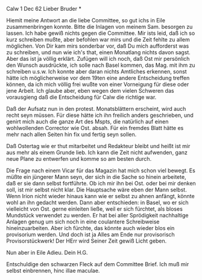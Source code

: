  Calw 1 Dec 62
Lieber Bruder <Josenhans>*

Hiemit meine Antwort an die liebe Committee, so gut ichs in Eile zusammenbringen konnte. Bitte die Inlagen von meinem Sam. besorgen zu lassen. 
Ich habe gewiß nichts gegen die Committee. Mir ists leid, daß ich so kurz schreiben mußte, aber befohlen war mirs und die Zeit fehlte zu allem möglichen. Von Dir kam mirs sonderbar vor, daß Du mich aufforderst was zu schreiben, und nun wie ich's that, einen Monatlang nichts davon sagst. Aber das ist ja völlig erklärt. Zufügen will ich noch, daß Ost mir persönlich den Wunsch ausdrückte, ich solle nach Basel kommen, das Mag. mit ihm zu schreiben u.s.w. Ich konnte aber daran nichts Amtliches erkennen, sonst hätte ich möglicherweise vor dem 19ten eine andere Entscheidung treffen können, da ich mich völlig frei wußte von einer Vorneigung für diese oder jene Arbeit. Ich glaube aber, eben wegen dem vielen Schweren das vorausgieng daß die Entscheidung für Calw die richtige war.

Daß der Aufsatz nun in den protest. Monatsblättern erscheint, wird auch recht seyn müssen. Für diese hätte ich ihn freilich anders geschrieben, und genirt mich auch die ganze Art des Mspts, die natürlich auf einen wohlwollenden Corrector wie Ost. absah. Für ein fremdes Blatt hätte es mehr nach allen Seiten hin fix und fertig seyn sollen.

Daß Ostertag wie er thut mitarbeitet und Redakteur bleibt und heißt ist mir aus mehr als einem Grunde lieb. Ich kann die Zeit nicht aufwenden, ganz neue Plane zu entwerfen und komme so am besten durch.

Die Frage nach einem Vicar für das Magazin hat mich schon viel bewegt. Es müßte ein jüngerer Mann seyn, der sich in die Sache so hinein arbeitete, daß er sie dann selbst fortführte. Ob ich mir ihn bei Ost. oder bei mir denken soll, ist mir selbst nicht klar. Die Hauptsache wäre eben der Mann selbst. Wenn Irion nicht wieder hinaus kann wie er selbst zu ahnen anfängt, könnte wohl an ihn gedacht werden. Dann aber entschieden: in Basel, wo er sich vielleicht von Ost. gerne einleiten ließe, weil er sich fürchtet, als bloses Mundstück verwendet zu werden. Er hat bei aller Sprödigkeit nachhaltige Anlagen genug um sich noch in eine coulantere Schreibweise hineinzuarbeiten. Aber ich fürchte, das könnte auch wieder blos ein provisorium werden. Und doch ist ja Alles am Ende nur provisorisch Provisorstückwerk! Der HErr wird Seiner Zeit gewiß Licht geben.

Nun aber in Eile Adieu.
 Dein H.G.

Entschuldige den schwarzen Fleck auf dem Committee Brief. Ich muß mir selbst einbrennen, hinc illae maculae.
